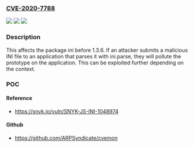 ### [CVE-2020-7788](https://cve.mitre.org/cgi-bin/cvename.cgi?name=CVE-2020-7788)
![](https://img.shields.io/static/v1?label=Product&message=ini&color=blue)
![](https://img.shields.io/static/v1?label=Version&message=%3C%201.3.6%20&color=brighgreen)
![](https://img.shields.io/static/v1?label=Vulnerability&message=Prototype%20Pollution&color=brighgreen)

### Description

This affects the package ini before 1.3.6. If an attacker submits a malicious INI file to an application that parses it with ini.parse, they will pollute the prototype on the application. This can be exploited further depending on the context.

### POC

#### Reference
- https://snyk.io/vuln/SNYK-JS-INI-1048974

#### Github
- https://github.com/ARPSyndicate/cvemon

